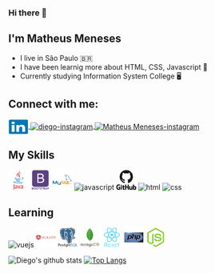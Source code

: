 ### Hi there 👋
## I'm Matheus Meneses
- I live in São Paulo :brazil:
- I have been learnig more about HTML, CSS, Javascript :sparkling_heart:
- Currently studying Information System College :desktop_computer:

## Connect with me:
<a href="https://https://www.linkedin.com/in/matheus-meneses-13bb73186//" target="_blank">
<img align="center" alt="Matheus-linkedin" height="30" width="40" src="https://raw.githubusercontent.com/devicons/devicon/master/icons/linkedin/linkedin-original.svg" style="max-width:100%;">
</a>
</a>
<a href="https://Menesesmatheus993@gmail.com/" target="_blank">
<img align="center" alt="diego-instagram" height="30" width="40" src="https://img-premium.flaticon.com/png/512/281/281769.png?token=exp=1622587086~hmac=2cc0d0ebc9f0a4097b624094aea33f67" style="max-width:100%;">
</a>
<a href="https://https://www.instagram.com/mmeneses_232//" target="_blank">
<img align="center" alt="Matheus Meneses-instagram" height="30" width="40" src="https://image.flaticon.com/icons/png/512/1384/1384063.png" style="max-width:90%;">
</a>

## My Skills
<img src="https://raw.githubusercontent.com/devicons/devicon/master/icons/java/java-original-wordmark.svg" alt="Java" width="40" height="40" style="max-width:100%;"></img>
<img src="https://raw.githubusercontent.com/devicons/devicon/master/icons/bootstrap/bootstrap-plain-wordmark.svg" alt="rails" width="40" height="40" style="max-width:100%;"></img>
<img src="https://raw.githubusercontent.com/devicons/devicon/master/icons/mysql/mysql-original-wordmark.svg" alt="typescript" width="40" height="40" style="max-width:100%;"></img>
<img src="https://cdn.icon-icons.com/icons2/2108/PNG/512/javascript_icon_130900.png" alt="javascript" width="40" height="40" style="max-width:100%;"></img>
<img src="https://raw.githubusercontent.com/devicons/devicon/master/icons/github/github-original-wordmark.svg" alt="github" width="40" height="40" style="max-width:100%;"></img>
<img src="https://cdn.icon-icons.com/icons2/2415/PNG/512/html_original_wordmark_logo_icon_146478.png" alt="html" width="40" height="40" style="max-width:100%;"></img>
<img src="https://cdn.icon-icons.com/icons2/2107/PNG/512/file_type_css_icon_130661.png" alt="css" width="40" height="40" style="max-width:100%;"></img>


## Learning
<img src="https://cdn.icon-icons.com/icons2/2415/PNG/512/vuejs_original_logo_icon_146304.png" alt="vuejs" width="40" height="40" style="max-width:100%;"></img>
<img src="https://raw.githubusercontent.com/devicons/devicon/master/icons/angularjs/angularjs-plain-wordmark.svg" alt="vuejs" width="40" height="40" style="max-width:100%;"></img>
<img src="https://raw.githubusercontent.com/devicons/devicon/master/icons/postgresql/postgresql-original-wordmark.svg" alt="vuejs" width="40" height="40" style="max-width:100%;"></img>
<img src="https://raw.githubusercontent.com/devicons/devicon/master/icons/mongodb/mongodb-original-wordmark.svg" alt="vuejs" width="40" height="40" style="max-width:100%;"></img>
<img src="https://raw.githubusercontent.com/devicons/devicon/master/icons/react/react-original-wordmark.svg" alt="vuejs" width="40" height="40" style="max-width:100%;"></img>
<img src="https://raw.githubusercontent.com/devicons/devicon/master/icons/php/php-original.svg" alt="vuejs" width="40" height="40" style="max-width:100%;"></img>
<img src="https://raw.githubusercontent.com/devicons/devicon/master/icons/nodejs/nodejs-plain.svg" alt="vuejs" width="40" height="40" style="max-width:100%;"></img>




![Diego's github stats](https://github-readme-stats.vercel.app/api?username=matheus457&show_icons=true&count_private=true&theme=radical)
[![Top Langs](https://github-readme-stats.vercel.app/api/top-langs/?username=matheus457&layout=compact)](https://github.com/matheus457/github-readme-stats)



<!--
**matheus457/matheus457** is a ✨ _special_ ✨ repository because its `README.md` (this file) appears on your GitHub profile.

Here are some ideas to get you started:

- 🔭 I’m currently working on ...
- 🌱 I’m currently learning ...
- 👯 I’m looking to collaborate on ...
- 🤔 I’m looking for help with ...
- 💬 Ask me about ...
- 📫 How to reach me: ...
- 😄 Pronouns: ...
- ⚡ Fun fact: ...
-->

